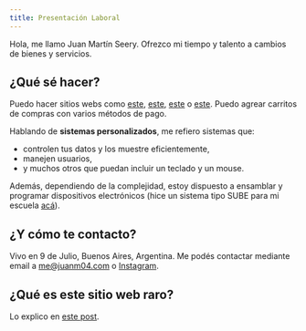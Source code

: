 ```yaml
---
title: Presentación Laboral
---
```


Hola, me llamo Juan Martín Seery. Ofrezco mi tiempo y talento a cambios de bienes y servicios.

## ¿Qué sé hacer?

Puedo hacer sitios webs como [este](https://pasetec.juanm04.com), [este](https://pitbull.com.ar), [este](https://martinseery.com.ar) o [este](https://organit.juanm04.com). Puedo agrear carritos de compras con varios métodos de pago.

Hablando de **sistemas personalizados**, me refiero sistemas que:
- controlen tus datos y los muestre eficientemente,
- manejen usuarios,
- y muchos otros que puedan incluir un teclado y un mouse.

Además, dependiendo de la complejidad, estoy dispuesto a ensamblar y programar dispositivos electrónicos (hice un sistema tipo SUBE para mi escuela [acá](https://pasetec.juanm04.com)).

## ¿Y cómo te contacto?

Vivo en 9 de Julio, Buenos Aires, Argentina. Me podés contactar mediante email a [me@juanm04.com](mailto:me@juanm04.com) o [Instagram](https://instagram.com/juanmartinseery).

## ¿Qué es este sitio web raro?

Lo explico en [este post](/docs/herramientas-hacker).